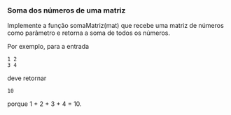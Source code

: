 ### Soma dos números de uma matriz ###

Implemente a função somaMatriz(mat) que recebe uma matriz de números como parâmetro e retorna a soma de todos os números.

Por exemplo, para a entrada

```
1 2
3 4

```

deve retornar

```
10

```

porque 1 + 2 + 3 + 4 = 10.